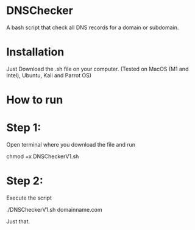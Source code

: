# DNSChecker

A bash script that check all DNS records for a domain or subdomain.

# Installation

Just Download the .sh file on your computer. (Tested on MacOS (M1 and Intel), Ubuntu, Kali and Parrot OS)

# How to run

# Step 1:

Open terminal where you download the file and run

chmod +x DNSCheckerV1.sh

# Step 2:

Execute the script

./DNSCheckerV1.sh domainname.com

Just that.
